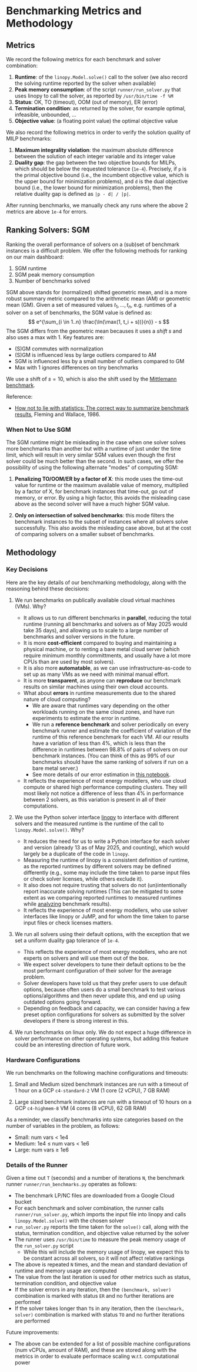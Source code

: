 # Benchmarking Metrics and Methodology

## Metrics

We record the following metrics for each benchmark and solver combination:

1. **Runtime**: of the `linopy.Model.solve()` call to the solver (we also record the solving runtime reported by the solver when available)
1. **Peak memory consumption**: of the script `runner/run_solver.py` that uses linopy to call the solver, as reported by `/usr/bin/time -f %M`
1. **Status**: OK, TO (timeout), OOM (out of memory), ER (error)
1. **Termination condition**: as returned by the solver, for example optimal, infeasible, unbounded, …
1. **Objective value**: (a floating point value) the optimal objective value

We also record the following metrics in order to verify the solution quality of MILP benchmarks:

1. **Maximum integrality violation**: the maximum absolute difference between the solution of each integer variable and its integer value
1. **Duality gap**: the gap between the two objective bounds for MILPs, which should be below the requested tolerance (`1e-4`). Precisely, if `p` is the primal objective bound (i.e., the incumbent objective value, which is the upper bound for minimization problems), and `d` is the dual objective bound (i.e., the lower bound for minimization problems), then the relative duality gap is defined as `|p - d| / |p|`.

After running benchmarks, we manually check any runs where the above 2 metrics are above `1e-4` for errors.

## Ranking Solvers: SGM

Ranking the overall performance of solvers on a (sub)set of benchmark instances is a difficult problem. We offer the following methods for ranking on our main dashboard:

1. SGM runtime
1. SGM peak memory consumption
1. Number of benchmarks solved

SGM above stands for (normalized) shifted geometric mean, and is a more robust summary metric compared to the arithmetic mean (AM) or geometric mean (GM). Given a set of measured values $t_1, \ldots, t_n$, e.g. runtimes of a solver on a set of benchmarks, the SGM value is defined as:
$$ e^{\sum_{i \in 1..n} \frac{\ln(\max(1, t_i + s))}{n}} - s $$
The SGM differs from the geometric mean becauses it uses a *shift* $s$ and also uses a max with 1. Key features are:
- (S)GM commutes with normalization
- (S)GM is influenced less by large outliers compared to AM
- SGM is influenced less by a small number of outliers compared to GM
- Max with 1 ignores differences on tiny benchmarks

We use a shift of $s = 10$, which is also the shift used by the [Mittlemann benchmark](https://plato.asu.edu/ftp/shgeom.html).

Reference:
- [How not to lie with statistics: The correct way to summarize benchmark results](https://cgi.cse.unsw.edu.au/~cs9242/18/papers/Fleming_Wallace_86.pdf), Fleming and Wallace, 1986.

### When Not to Use SGM

The SGM runtime might be misleading in the case when one solver solves more benchmarks than another but with a runtime of just under the time limit, which will result in very similar SGM values even though the first solver could be much better than the second. In such cases, we offer the possibility of using the following alternate "modes" of computing SGM:

1. **Penalizing TO/OOM/ER by a factor of X**: this mode uses the time-out value for runtime or the maximum available value of memory, multiplied by a factor of X, for benchmark instances that time-out, go out of memory, or error. By using a high factor, this avoids the misleading case above as the second solver will have a much higher SGM value.

1. **Only on intersection of solved benchmarks**: this mode filters the benchmark instances to the subset of instances where all solvers solve successfully. This also avoids the misleading case above, but at the cost of comparing solvers on a smaller subset of benchmarks.

## Methodology

### Key Decisions

Here are the key details of our benchmarking methodology, along with the reasoning behind these decisions:

1. We run benchmarks on publically available cloud virtual machines (VMs). Why?
    - It allows us to run different benchmarks in **parallel**, reducing the total runtime (running all benchmarks and solvers as of May 2025 would take 35 days), and allowing us to scale to a large number of benchmarks and solver versions in the future.
    - It is more **cost-efficient** compared to buying and maintaining a physical machine, or to renting a bare metal cloud server (which require minimum monthly committments, and usually have a lot more CPUs than are used by most solvers).
    - It is also more **automatable**, as we can use infrastructure-as-code to set up as many VMs as we need with minimal manual effort.
    - It is more **transparent**, as anyone can **reproduce** our benchmark results on similar machines using their own cloud accounts.
    - What about **errors** in runtime measurements due to the shared nature of cloud computing?
        - We are aware that runtimes vary depending on the other workloads running on the same cloud zones, and have run experiments to estimate the error in runtime.
        - We run a **reference benchmark** and solver periodically on every benchmark runner and estimate the coefficient of variation of the runtime of this reference benchmark for each VM. All our results have a variation of less than 4%, which is less than the difference in runtimes between 98.8% of pairs of solvers on our benchmark instances. (You can think of this as 99% of our benchmarks should have the same ranking of solvers if run on a bare metal server.)
        - See more details of our error estimation in [this notebook](TODO).
    - It reflects the experience of most energy modellers, who use cloud compute or shared high performance computing clusters. They will most likely not notice a difference of less than 4% in performance between 2 solvers, as this variation is present in all of their computations.

1. We use the Python solver interface [linopy](https://github.com/PyPSA/linopy) to interface with different solvers and the measured runtime is the runtime of the call to `linopy.Model.solve()`. Why?
    - It reduces the need for us to write a Python interface for each solver and version (already 13 as of May 2025, and counting), which would largely be a duplicate of the code in `linopy`.
    - Measuring the runtime of linopy is a consistent definition of runtime, as the reported runtimes by different solvers may be defined differently (e.g., some may include the time taken to parse input files or check solver licenses, while others exclude it).
    - It also does not require trusting that solvers do not (un)intentionally report inaccurate solving runtimes (This can be mitigated to some extent as we comparing reported runtimes to measured runtimes while [analyzing](TODO) benchmark results).
    - It reflects the experience of most energy modellers, who use solver interfaces like linopy or JuMP, and for whom the time taken to parse input files or check licenses matters.

1. We run all solvers using their default options, with the exception that we set a uniform duality gap tolerance of `1e-4`.
    - This reflects the experience of most energy modellers, who are not experts on solvers and will use them out of the box.
    - We expect solver developers to tune their default options to be the most performant configuration of their solver for the average problem.
    - Solver developers have told us that they prefer users to use default options, because often users do a small benchmark to test various options/algorithms and then never update this, and end up using outdated options going forward.
    - Depending on feedback and capacity, we can consider having a few preset option configurations for solvers as submitted by the solver developers if there is strong interest in this.

1. We run benchmarks on linux only. We do not expect a huge difference in solver performance on other operating systems, but adding this feature could be an interesting direction of future work.

### Hardware Configurations

We run benchmarks on the following machine configurations and timeouts:

1. Small and Medium sized benchmark instances are run with a timeout of 1 hour on a GCP `c4-standard-2` VM (1 core (2 vCPU), 7 GB RAM)

1. Large sized benchmark instances are run with a timeout of 10 hours on a GCP `c4-highmem-8` VM (4 cores (8 vCPU), 62 GB RAM)

As a reminder, we classify benchmarks into size categories based on the number of variables in the problem, as follows:

- Small: num vars < 1e4
- Medium: 1e4 ≤ num vars < 1e6
- Large: num vars ≥ 1e6

### Details of the Runner

Given a time out `T` (seconds) and a number of iterations `N`, the benchmark runner `runner/run_benchmarks.py` operates as follows:

- The benchmark LP/NC files are downloaded from a Google Cloud bucket
- For each benchmark and solver combination, the runner calls `runner/run_solver.py`, which imports the input file into linopy and calls `linopy.Model.solve()` with the chosen solver
- `run_solver.py` reports the time taken for the `solve()` call, along with the status, termination condition, and objective value returned by the solver
- The runner uses `/usr/bin/time` to measure the peak memory usage of the `run_solver.py` script
    - While this will include the memory usage of linopy, we expect this to be constant across all solvers, so it will not affect relative rankings
- The above is repeated `N` times, and the mean and standard deviation of runtime and memory usage are computed
- The value from the last iteration is used for other metrics such as status, termination condition, and objective value
- If the solver errors in any iteration, then the `(benchmark, solver)` combination is marked with status `ER` and no further iterations are performed
- If the solver takes longer than `T`s in any iteration, then the `(benchmark, solver)` combination is marked with status `TO` and no further iterations are performed

Future improvements:

- The above can be extended for a list of possible machine configurations (num vCPUs, amount of RAM), and these are stored along with the metrics in order to evaluate performace scaling w.r.t. computational power
